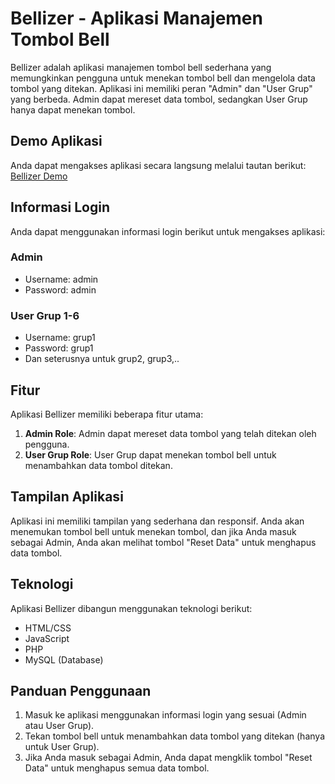 # Bellizer - Aplikasi Manajemen Tombol Bell

Bellizer adalah aplikasi manajemen tombol bell sederhana yang memungkinkan pengguna untuk menekan tombol bell dan mengelola data tombol yang ditekan. Aplikasi ini memiliki peran "Admin" dan "User Grup" yang berbeda. Admin dapat mereset data tombol, sedangkan User Grup hanya dapat menekan tombol.

## Demo Aplikasi
Anda dapat mengakses aplikasi secara langsung melalui tautan berikut: [Bellizer Demo](https://bellizer.000webhostapp.com)

## Informasi Login

Anda dapat menggunakan informasi login berikut untuk mengakses aplikasi:

### Admin
- Username: admin
- Password: admin

### User Grup 1-6
- Username: grup1
- Password: grup1
- Dan seterusnya untuk grup2, grup3,..

## Fitur
Aplikasi Bellizer memiliki beberapa fitur utama:

1. **Admin Role**: Admin dapat mereset data tombol yang telah ditekan oleh pengguna.
2. **User Grup Role**: User Grup dapat menekan tombol bell untuk menambahkan data tombol ditekan.

## Tampilan Aplikasi
Aplikasi ini memiliki tampilan yang sederhana dan responsif. Anda akan menemukan tombol bell untuk menekan tombol, dan jika Anda masuk sebagai Admin, Anda akan melihat tombol "Reset Data" untuk menghapus data tombol.

## Teknologi
Aplikasi Bellizer dibangun menggunakan teknologi berikut:
- HTML/CSS
- JavaScript
- PHP
- MySQL (Database)

## Panduan Penggunaan
1. Masuk ke aplikasi menggunakan informasi login yang sesuai (Admin atau User Grup).
2. Tekan tombol bell untuk menambahkan data tombol yang ditekan (hanya untuk User Grup).
3. Jika Anda masuk sebagai Admin, Anda dapat mengklik tombol "Reset Data" untuk menghapus semua data tombol.
